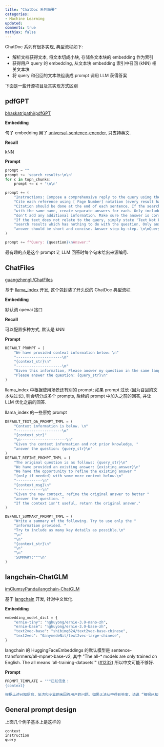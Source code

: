 ```yaml
---
title: "ChatDoc 系列简要"
categories: 
- Machine Learning
updated: 
comments: true
mathjax: false
---
```


ChatDoc 系列有很多实现, 典型流程如下:

- 解析文档获得文本, 将文本切成小块, 存储各文本块的 embedding 作为索引
- 获得用户 query 的 embedding, 从文本块 embedding 索引中召回 (kNN) 相关文本块
- 将 query 和召回的文本块组装成 prompt 调用 LLM 获得答案

下面是一些开源项目及其实现方式区别

<!-- more -->

## pdfGPT

[bhaskatripathi/pdfGPT](https://github.com/bhaskatripathi/pdfGPT)

**Embedding**

句子 embedding 用了 [universal-sentence-encoder](https://tfhub.dev/google/universal-sentence-encoder/4), 只支持英文.

**Recall**

kNN

**Prompt**

```python
prompt = ""
prompt += 'search results:\n\n'
for c in topn_chunks:
    prompt += c + '\n\n'

prompt += (
    "Instructions: Compose a comprehensive reply to the query using the search results given. "
    "Cite each reference using [ Page Number] notation (every result has this number at the beginning). "
    "Citation should be done at the end of each sentence. If the search results mention multiple subjects "
    "with the same name, create separate answers for each. Only include information found in the results and "
    "don't add any additional information. Make sure the answer is correct and don't output false content. "
    "If the text does not relate to the query, simply state 'Text Not Found in PDF'. Ignore outlier "
    "search results which has nothing to do with the question. Only answer what is asked. The "
    "answer should be short and concise. Answer step-by-step. \n\nQuery: {question}\nAnswer: "
)

prompt += f"Query: {question}\nAnswer:"
```

最有趣的点是这个 prompt 让 LLM 回答时每个句末给出来源编号.

## ChatFiles

[guangzhengli/ChatFiles](https://github.com/guangzhengli/ChatFiles)

基于 [llama_index](https://github.com/jerryjliu/llama_index) 开发, 这个包封装了开头说的 ChatDoc 典型流程.

**Embedding**

默认调 openai 接口

**Recall**

可以配置多种方式, 默认是 kNN

**Prompt**

```python
DEFAULT_PROMPT = (
    "We have provided context information below: \n"
    "---------------------\n"
    "{context_str}\n"
    "---------------------\n"
    "Given this information, Please answer my question in the same language that I used to ask you.\n"
    "Please answer the question: {query_str}\n"
)
```

llama_index 中根据使用场景还有别的 prompt; 如果 prompt 过长 (因为召回的文本块过长), 则会切分成多个 prompts, 后续的 prompt 中加入之前的回答, 并让 LLM 优化之前的回答.

llama_index 的一些原始 prompt

```python
DEFAULT_TEXT_QA_PROMPT_TMPL = (
    "Context information is below. \n"
    "---------------------\n"
    "{context_str}"
    "\n---------------------\n"
    "Given the context information and not prior knowledge, "
    "answer the question: {query_str}\n"
)
DEFAULT_REFINE_PROMPT_TMPL = (
    "The original question is as follows: {query_str}\n"
    "We have provided an existing answer: {existing_answer}\n"
    "We have the opportunity to refine the existing answer "
    "(only if needed) with some more context below.\n"
    "------------\n"
    "{context_msg}\n"
    "------------\n"
    "Given the new context, refine the original answer to better "
    "answer the question. "
    "If the context isn't useful, return the original answer."
)

DEFAULT_SUMMARY_PROMPT_TMPL = (
    "Write a summary of the following. Try to use only the "
    "information provided. "
    "Try to include as many key details as possible.\n"
    "\n"
    "\n"
    "{context_str}\n"
    "\n"
    "\n"
    'SUMMARY:"""\n'
)
```

## langchain-ChatGLM

[imClumsyPanda/langchain-ChatGLM](https://github.com/imClumsyPanda/langchain-ChatGLM)

基于 [langchain](https://github.com/hwchase17/langchain) 开发, 针对中文优化.

**Embedding**

```python
embedding_model_dict = {
    "ernie-tiny": "nghuyong/ernie-3.0-nano-zh",
    "ernie-base": "nghuyong/ernie-3.0-base-zh",
    "text2vec-base": "shibing624/text2vec-base-chinese",
    "text2vec": "GanymedeNil/text2vec-large-chinese",
}
```

langchain 的 HuggingFaceEmbeddings 的默认模型是 sentence-transformers/all-mpnet-base-v2, 其中 "The all-* models are only trained on English. The all means 'all-training-datasets'" ([#1232](https://github.com/UKPLab/sentence-transformers/issues/1232)) 所以中文可能不够好.

**Prompt**

```python
PROMPT_TEMPLATE = """已知信息：
{context} 

根据上述已知信息，简洁和专业的来回答用户的问题。如果无法从中得到答案，请说 “根据已知信息无法回答该问题” 或 “没有提供足够的相关信息”，不允许在答案中添加编造成分，答案请使用中文。 问题是：{question}"""
```

## General prompt design

上面几个例子基本上是这样的

```
context
instruction
query
```

